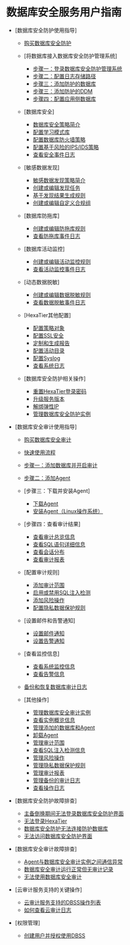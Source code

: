 # 数据库安全服务用户指南

-   [数据库安全防护使用指导]
    -   [购买数据库安全防护](购买数据库安全防护.md)
    -   [将数据库接入数据库安全防护管理系统]
        -   [步骤一：登录数据库安全防护管理系统](步骤一-登录数据库安全防护管理系统.md)
        -   [步骤二：配置日志存储路径](步骤二-配置日志存储路径.md)
        -   [步骤三：添加防护的数据库](步骤三-添加防护的数据库.md)
        -   [步骤三：添加防护的DDM](步骤三-添加防护的DDM.md)
        -   [步骤四：配置应用侧数据库](步骤四-配置应用侧数据库.md)

    -   [数据库安全]
        -   [数据库安全策略简介](数据库安全策略简介.md)
        -   [配置学习模式库](配置学习模式库.md)
        -   [配置数据库防火墙策略](配置数据库防火墙策略.md)
        -   [配置基于风险的IPS/IDS策略](配置基于风险的IPS-IDS策略.md)
        -   [查看安全事件日志](查看安全事件日志.md)

    -   [敏感数据发现]
        -   [敏感数据发现策略简介](敏感数据发现策略简介.md)
        -   [创建或编辑发现任务](创建或编辑发现任务.md)
        -   [基于发现结果生成规则](基于发现结果生成规则.md)
        -   [创建或编辑自定义合规组](创建或编辑自定义合规组.md)

    -   [数据库防拖库]
        -   [创建或编辑防拖库规则](创建或编辑防拖库规则.md)
        -   [查看防拖库事件日志](查看防拖库事件日志.md)

    -   [数据库活动监控]
        -   [创建或编辑活动监控规则](创建或编辑活动监控规则.md)
        -   [查看活动监控事件日志](查看活动监控事件日志.md)

    -   [动态数据脱敏]
        -   [创建或编辑数据脱敏规则](创建或编辑数据脱敏规则.md)
        -   [查看数据脱敏事件日志](查看数据脱敏事件日志.md)

    -   [HexaTier其他配置]
        -   [配置策略对象](配置策略对象.md)
        -   [配置SSL安全](配置SSL安全.md)
        -   [定制和生成报告](定制和生成报告.md)
        -   [配置活动目录](配置活动目录.md)
        -   [配置Syslog](配置Syslog.md)
        -   [查看系统日志](查看系统日志.md)

    -   [数据库安全防护相关操作]
        -   [重置HexaTier登录密码](重置HexaTier登录密码.md)
        -   [升级服务版本](升级服务版本.md)
        -   [解绑弹性IP](解绑弹性IP.md)
        -   [管理数据库安全防护实例](管理数据库安全防护实例.md)


-   [数据库安全审计使用指导]
    -   [购买数据库安全审计](购买数据库安全审计.md)
    -   [快速使用流程](快速使用流程.md)
    -   [步骤一：添加数据库并开启审计](步骤一-添加数据库并开启审计.md)
    -   [步骤二：添加Agent](步骤二-添加Agent.md)
    -   [步骤三：下载并安装Agent]
        -   [下载Agent](下载Agent.md)
        -   [安装Agent（Linux操作系统）](安装Agent（Linux操作系统）.md)

    -   [步骤四：查看审计结果]
        -   [查看审计总览信息](查看审计总览信息.md)
        -   [查看SQL语句详细信息](查看SQL语句详细信息.md)
        -   [查看会话分布](查看会话分布.md)
        -   [查看审计报表](查看审计报表.md)

    -   [配置审计规则]
        -   [添加审计范围](添加审计范围.md)
        -   [启用或禁用SQL注入检测](启用或禁用SQL注入检测.md)
        -   [添加风险操作](添加风险操作.md)
        -   [配置隐私数据保护规则](配置隐私数据保护规则.md)

    -   [设置邮件和告警通知]
        -   [设置邮件通知](设置邮件通知.md)
        -   [设置告警通知](设置告警通知.md)

    -   [查看监控信息]
        -   [查看系统监控信息](查看系统监控信息.md)
        -   [查看告警信息](查看告警信息.md)

    -   [备份和恢复数据库审计日志](备份和恢复数据库审计日志.md)
    -   [其他操作]
        -   [管理数据库安全审计实例](管理数据库安全审计实例.md)
        -   [查看实例概览信息](查看实例概览信息.md)
        -   [管理添加的数据库和Agent](管理添加的数据库和Agent.md)
        -   [卸载Agent](卸载Agent.md)
        -   [管理审计范围](管理审计范围.md)
        -   [查看SQL注入检测信息](查看SQL注入检测信息.md)
        -   [管理风险操作](管理风险操作.md)
        -   [管理隐私数据保护规则](管理隐私数据保护规则.md)
        -   [管理审计报表](管理审计报表.md)
        -   [管理备份的审计日志](管理备份的审计日志.md)
        -   [查看操作日志](查看操作日志.md)


-   [数据库安全防护故障排查]
    -   [主备倒换期间无法登录数据库安全防护界面](主备倒换期间无法登录数据库安全防护界面.md)
    -   [无法登录HexaTier](无法登录HexaTier.md)
    -   [数据库安全防护无法连接防护数据库](数据库安全防护无法连接防护数据库.md)
    -   [无法访问数据库安全防护界面](无法访问数据库安全防护界面.md)

-   [数据库安全审计故障排查]
    -   [Agent与数据库安全审计实例之间通信异常](Agent与数据库安全审计实例之间通信异常.md)
    -   [数据库安全审计运行正常但无审计记录](数据库安全审计运行正常但无审计记录.md)
    -   [无法使用数据库安全审计](无法使用数据库安全审计.md)

-   [云审计服务支持的关键操作]
    -   [云审计服务支持的DBSS操作列表](云审计服务支持的DBSS操作列表.md)
    -   [如何查看云审计日志](如何查看云审计日志.md)

-   [权限管理]
    -   [创建用户并授权使用DBSS](创建用户并授权使用DBSS.md)


